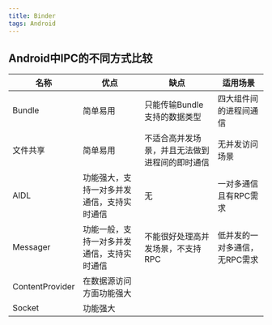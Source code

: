 ```yaml
---
title: Binder
tags: Android
---
```




## Android中IPC的不同方式比较

名称|优点|缺点|适用场景
---|---|---|---
Bundle|简单易用|只能传输Bundle支持的数据类型|四大组件间的进程间通信
文件共享|简单易用|不适合高并发场景，并且无法做到进程间的即时通信|无并发访问场景
AIDL|功能强大，支持一对多并发通信，支持实时通信|无|一对多通信且有RPC需求
Messager|功能一般，支持一对多并发通信，支持实时通信|不能很好处理高并发场景，不支持RPC|低并发的一对多通信，无RPC需求
ContentProvider|在数据源访问方面功能强大|
Socket|功能强大|
